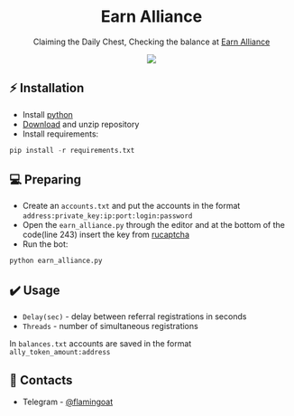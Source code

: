 <h1 align="center">Earn Alliance</h1>

<p align="center">Claiming the Daily Chest, Checking the balance at <a href="https://www.earnalliance.com/">Earn Alliance</a></p>
<p align="center">
<img src="https://img.shields.io/badge/python-3670A0?style=for-the-badge&logo=python&logoColor=ffdd54">
</p>

## ⚡ Installation
+ Install [python](https://www.google.com/search?client=opera&q=how+install+python)
+ [Download](https://sites.northwestern.edu/researchcomputing/resources/downloading-from-github) and unzip repository
+ Install requirements:
```python
pip install -r requirements.txt
```

## 💻 Preparing
+ Create an ```accounts.txt``` and put the accounts in the format ```address:private_key:ip:port:login:password```
+ Open the ```earn_alliance.py``` through the editor and at the bottom of the code(line 243) insert the key from [rucaptcha](https://rucaptcha.com)
+ Run the bot:
```python
python earn_alliance.py
```

## ✔️ Usage
+ ```Delay(sec)``` - delay between referral registrations in seconds
+ ```Threads``` - number of simultaneous registrations

In ```balances.txt``` accounts are saved in the format ```ally_token_amount:address```

## 📧 Contacts
+ Telegram - [@flamingoat](https://t.me/flamingoat)
